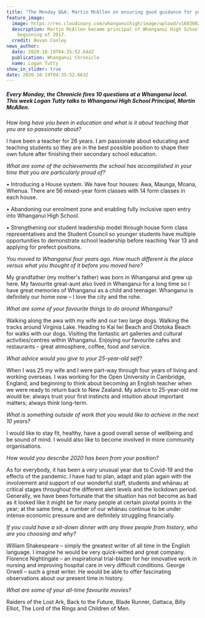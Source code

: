 ```yaml
---
title: "The Monday Q&A: Martin McAllen on ensuring good guidance for youth"
feature_image:
  image: https://res.cloudinary.com/whanganuihigh/image/upload/v1603082170/News/Martin_McAllen._Q_A_Chronicle_19.10.20.jpg
  description: Martin McAllen became principal of Whanganui High School at the
    beginning of 2017.
  credit: Bevan Conley
news_author:
  date: 2020-10-19T04:35:52.644Z
  publication: Whanganui Chronicle
  name: Logan Tutty
show_in_slider: true
date: 2020-10-19T04:35:52.663Z
---
```

##### Every Monday, the Chronicle fires 10 questions at a Whanganui local. This week Logan Tutty talks to Whanganui High School Principal, Martin McAllen.

*How long have you been in education and what is it about teaching that you are so passionate about?*

I have been a teacher for 26 years. I am passionate about educating and teaching students so they are in the best possible position to shape their own future after finishing their secondary school education.

*What are some of the achievements the school has accomplished in your time that you are particularly proud of?*

• Introducing a House system. We have four houses: Awa, Maunga, Moana, Whenua. There are 56 mixed-year form classes with 14 form classes in each house.

• Abandoning our enrolment zone and enabling fully inclusive open entry into Whanganui High School.

• Strengthening our student leadership model through house form class representatives and the Student Council so younger students have multiple opportunities to demonstrate school leadership before reaching Year 13 and applying for prefect positions.

*You moved to Whanganui four years ago. How much different is the place versus what you thought of it before you moved here?*

My grandfather (my mother's father) was born in Whanganui and grew up here. My favourite great-aunt also lived in Whanganui for a long time so I have great memories of Whanganui as a child and teenager. Whanganui is definitely our home now – I love the city and the rohe.

*What are some of your favourite things to do around Whanganui?*

Walking along the awa with my wife and our two large dogs. Walking the tracks around Virginia Lake. Heading to Kai Iwi Beach and Ototoka Beach for walks with our dogs. Visiting the fantastic art galleries and cultural activities/centres within Whanganui. Enjoying our favourite cafes and restaurants – great atmosphere, coffee, food and service.

*What advice would you give to your 25-year-old self?*

When I was 25 my wife and I were part-way through four years of living and working overseas. I was working for the Open University in Cambridge, England, and beginning to think about becoming an English teacher when we were ready to return back to New Zealand. My advice to 25-year-old me would be: always trust your first instincts and intuition about important matters; always think long-term.

*What is something outside of work that you would like to achieve in the next 10 years?*

I would like to stay fit, healthy, have a good overall sense of wellbeing and be sound of mind. I would also like to become involved in more community organisations.

*How would you describe 2020 has been from your position?*

As for everybody, it has been a very unusual year due to Covid-19 and the effects of the pandemic. I have had to plan, adapt and plan again with the involvement and support of our wonderful staff, students and whānau at critical stages throughout the different alert levels and the lockdown period. Generally, we have been fortunate that the situation has not become as bad as it looked like it might be for many people at certain pivotal points in the year; at the same time, a number of our whānau continue to be under intense economic pressure and are definitely struggling financially.

*If you could have a sit-down dinner with any three people from history, who are you choosing and why?*

William Shakespeare – simply the greatest writer of all time in the English language. I imagine he would be very quick-witted and great company. Florence Nightingale – an inspirational trial-blazer for her innovative work in nursing and improving hospital care in very difficult conditions. George Orwell – such a great writer. He would be able to offer fascinating observations about our present time in history.

*What are some of your all-time favourite movies?*

Raiders of the Lost Ark, Back to the Future, Blade Runner, Gattaca, Billy Elliot, The Lord of the Rings and Children of Men.